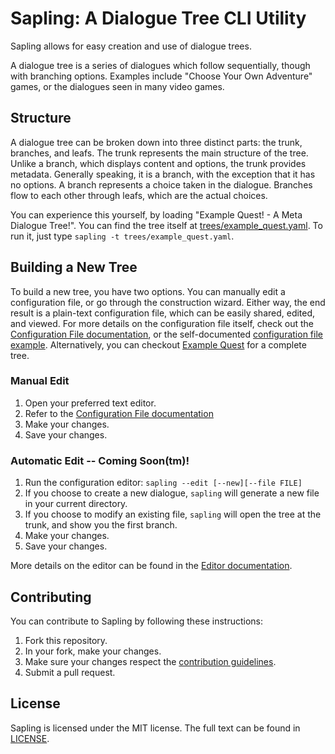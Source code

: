 <!--
# @markup markdown
# @title README
-->

# Sapling: A Dialogue Tree CLI Utility

Sapling allows for easy creation and use of dialogue trees.

A dialogue tree is a series of dialogues which follow sequentially, though with
branching options. Examples include "Choose Your Own Adventure" games, or the
dialogues seen in many video games.

## Structure

A dialogue tree can be broken down into three distinct parts: the trunk,
branches, and leafs. The trunk represents the main structure of the tree. Unlike
a branch, which displays content and options, the trunk provides metadata.
Generally speaking, it is a branch, with the exception that it has no options. A
branch represents a choice taken in the dialogue. Branches flow to each other
through leafs, which are the actual choices.

You can experience this yourself, by loading "Example Quest! - A Meta Dialogue
Tree!". You can find the tree itself at [trees/example\_quest.yaml](
var/trees/example_quest.yaml). To run it, just type `sapling -t
trees/example_quest.yaml`.

## Building a New Tree

To build a new tree, you have two options. You can manually edit a configuration
file, or go through the construction wizard. Either way, the end result is a
plain-text configuration file, which can be easily shared, edited, and viewed.
For more details on the configuration file itself, check out the [Configuration
File documentation](var/docs/config_file.md), or the self-documented
[configuration file example](var/docs/config_file_example.yaml). Alternatively,
you can checkout [Example Quest](var/trees/example_quest.yaml) for a complete
tree.

### Manual Edit

1. Open your preferred text editor.
2. Refer to the [Configuration File documentation](var/docs/config_file.md)
3. Make your changes.
4. Save your changes.

### Automatic Edit -- Coming Soon(tm)!

1. Run the configuration editor: `sapling --edit [--new][--file FILE]`
2. If you choose to create a new dialogue, `sapling` will generate a new file in
   your current directory.
3. If you choose to modify an existing file, `sapling` will open the tree at the
   trunk, and show you the first branch.
4. Make your changes.
5. Save your changes.

More details on the editor can be found in the [Editor
documentation](var/docs/editor.md).

## Contributing

You can contribute to Sapling by following these instructions:
1. Fork this repository.
2. In your fork, make your changes.
3. Make sure your changes respect the [contribution
   guidelines](CONTRIBUTING.md).
4. Submit a pull request.

## License

Sapling is licensed under the MIT license. The full text can be found in
[LICENSE](LICENSE).
